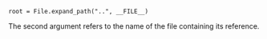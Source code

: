 ```
root = File.expand_path("..", __FILE__)
```
The second argument refers to the name of the file containing its reference.

